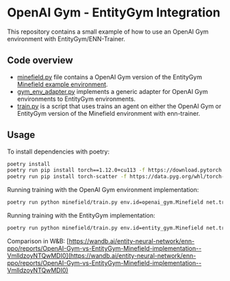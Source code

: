 # OpenAI Gym - EntityGym Integration

This repository contains a small example of how to use an OpenAI Gym environment with EntityGym/ENN-Trainer.


## Code overview

- [minefield.py](minefield/minefield.py) file contains a OpenAI Gym version of the EntityGym [Minefield example environment](https://github.com/entity-neural-network/entity-gym/blob/cb7e5a7d13edcc9ebbff6601511b21e5d555f73e/entity_gym/examples/minefield.py).
- [gym_env_adapter.py](minefield/gym_env_adapter.py) implements a generic adapter for OpenAI Gym environments to EntityGym environments.
- [train.py](train.py) is a script that uses trains an agent on either the OpenAI Gym or EntityGym version of the Minefield environment with enn-trainer.

## Usage

To install dependencies with poetry:

```bash
poetry install
poetry run pip install torch==1.12.0+cu113 -f https://download.pytorch.org/whl/cu113/torch_stable.html
poetry run pip install torch-scatter -f https://data.pyg.org/whl/torch-1.12.0+cu113.html
```

Running training with the OpenAI Gym environment implementation:

```bash
poetry run python minefield/train.py env.id=openai_gym.Minefield net.translation='(reference_entity: "Vehicle", position_features: ["_0", "_1"], rotation_angle_feature: "_2")'
```

Running training with the EntityGym implementation:

```bash
poetry run python minefield/train.py env.id=entity_gym.Minefield net.translation='(reference_entity: "Vehicle", position_features: ["x_pos", "y_pos"], rotation_angle_feature: "direction")'
```

Comparison in W&B: [https://wandb.ai/entity-neural-network/enn-ppo/reports/OpenAI-Gym-vs-EntityGym-Minefield-implementation--VmlldzoyNTQwMDI0](https://wandb.ai/entity-neural-network/enn-ppo/reports/OpenAI-Gym-vs-EntityGym-Minefield-implementation--VmlldzoyNTQwMDI0)
